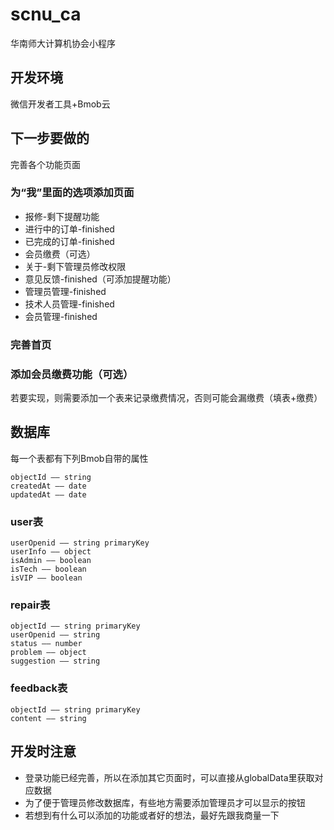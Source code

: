 # scnu_ca
华南师大计算机协会小程序

## 开发环境
微信开发者工具+Bmob云

## 下一步要做的
完善各个功能页面

### 为“我”里面的选项添加页面
* 报修-剩下提醒功能
* 进行中的订单-finished
* 已完成的订单-finished
* 会员缴费（可选）
* 关于-剩下管理员修改权限
* 意见反馈-finished（可添加提醒功能）
* 管理员管理-finished
* 技术人员管理-finished
* 会员管理-finished

### 完善首页

### 添加会员缴费功能（可选）
若要实现，则需要添加一个表来记录缴费情况，否则可能会漏缴费（填表+缴费）

## 数据库
每一个表都有下列Bmob自带的属性
```
objectId —— string
createdAt —— date
updatedAt —— date
```

### user表
```
userOpenid —— string primaryKey
userInfo —— object
isAdmin —— boolean
isTech —— boolean
isVIP —— boolean
```

### repair表
```
objectId —— string primaryKey
userOpenid —— string
status —— number
problem —— object
suggestion —— string
```

### feedback表
```
objectId —— string primaryKey
content —— string
```

## 开发时注意
* 登录功能已经完善，所以在添加其它页面时，可以直接从globalData里获取对应数据
* 为了便于管理员修改数据库，有些地方需要添加管理员才可以显示的按钮
* 若想到有什么可以添加的功能或者好的想法，最好先跟我商量一下